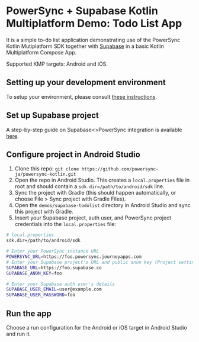 # PowerSync + Supabase Kotlin Multiplatform Demo: Todo List App

It is a simple to-do list application demonstrating use of the PowerSync Kotlin Mutiplatform SDK together
with [Supabase](https://supabase.com/) in a basic Kotlin Multiplatform Compose App.

Supported KMP targets: Android and iOS.

## Setting up your development environment

To setup your environment, please consult [these instructions](https://www.jetbrains.com/help/kotlin-multiplatform-dev/compose-multiplatform-setup.html).

## Set up Supabase project

A step-by-step guide on Supabase<>PowerSync integration is available [here](https://docs.powersync.com/integration-guides/supabase).

## Configure project in Android Studio

1. Clone this repo: ```git clone https://github.com/powersync-ja/powersync-kotlin.git```
2. Open the repo in Android Studio. This creates a `local.properties` file in root and should contain a `sdk.dir=/path/to/android/sdk` line.
3. Sync the project with Gradle (this should happen automatically, or choose File > Sync project with Gradle Files).
4. Open the `demos/supabase-todolist` directory in Android Studio and sync this project with Gradle.
5. Insert your Supabase project, auth user, and PowerSync project credentials into the `local.properties` file:

```bash
# local.properties
sdk.dir=/path/to/android/sdk

# Enter your PowerSync instance URL
POWERSYNC_URL=https://foo.powersync.journeyapps.com
# Enter your Supabase project's URL and public anon key (Project settings > API)
SUPABASE_URL=https://foo.supabase.co
SUPABASE_ANON_KEY=foo

# Enter your Supabase auth user's details
SUPABASE_USER_EMAIL=user@example.com
SUPABASE_USER_PASSWORD=foo
```

## Run the app

Choose a run configuration for the Android or iOS target in Android Studio and run it.
